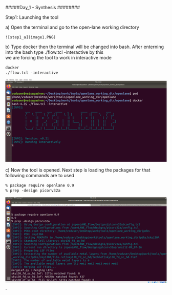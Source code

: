 #####Day_1 - Synthesis ########

Step1: Launching the tool

 a) Open the terminal and go to the open-lane working directory
    
    ![step1_a](image1.PNG)
    
 
 b) Type docker then the terminal will be changed into bash. After enterning into the bash type ./flow.tcl -interactive by this  
    we are forcing the tool to work in interactive mode 
    
    docker
    ./flow.tcl -interactive

  ![step1_b](imag2.PNG)
 
 c) Now the tool is opened. Next step is loading the packages for that following commands are to used

    % package require openlane 0.9
    % prep -design picorv32a 
 
   ![step1_c](image3.PNG)
   

`






